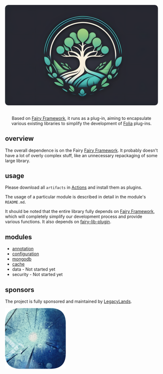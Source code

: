 <div align="center">
    <img src="./logo.png">
    <br /><br />
    <p>Based on <a href="https://github.com/FairyProject/fairy" target="_blank">Fairy Framework</a>, it runs as a plug-in, aiming to encapsulate various existing libraries to simplify the development of <a href="https://github.com/PaperMC/Folia" target="_blank">Folia</a> plug-ins.</p>
</div>

## overview

The overall dependence is on the Fairy [Fairy Framework](https://github.com/FairyProject/fairy). It probably doesn't have a lot of overly complex stuff, like an unnecessary repackaging of some large library.

## usage

Please download all `artifacts` in [Actions](https://github.com/LegacyLands/legacy-lands-library/actions) and install them as plugins.

The usage of a particular module is described in detail in the module's `README.md`.

It should be noted that the entire library fully depends on [Fairy Framework](https://github.com/FairyProject/fairy), which will completely simplify our development process and provide various functions. It also depends on [fairy-lib-plugin](https://github.com/FairyProject/fairy-lib-plugin).

## modules

- [annotation](annotation/README.md)
- [configuration](configuration/README.md)
- [mongodb](mongodb/README.md)
- [cache](cache/README.md)
- data              - Not started yet
- security          - Not started yet

## sponsors

The project is fully sponsored and maintained by [LegacyLands](https://github.com/LegacyLands).

![legacy-lands-logo.png](./legacy-lands-logo.png)